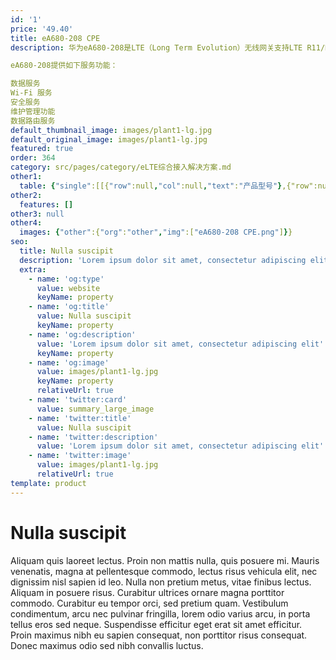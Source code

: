 ```yaml
---
id: '1'
price: '49.40'
title: eA680-208 CPE
description: 华为eA680-208是LTE（Long Term Evolution）无线网关支持LTE R11/R12标准，支持有线和无线网络接入，承担LTE无线广域网数据、本地有线或无线局域网数据之间的转换任务，具备回传功能，可独立使用，支持室外部署。

eA680-208提供如下服务功能：

数据服务
Wi-Fi 服务
安全服务
维护管理功能
数据路由服务
default_thumbnail_image: images/plant1-lg.jpg
default_original_image: images/plant1-lg.jpg
featured: true
order: 364
category: src/pages/category/eLTE综合接入解决方案.md
other1: 
  table: {"single":[[{"row":null,"col":null,"text":"产品型号"},{"row":null,"col":null,"text":"eA680-208 CPE"}],[{"row":null,"col":null,"text":"工作频段"},{"row":null,"col":null,"text":"814 MHz to 849 MHz (Band 26 UL)\n859 MHz to 894 MHz (Band 26 DL)\n703 MHz to 784 MHz (Band 28 UL)\n758 MHz to 803 MHz (Band 28 DL)\n452.5 MHz to 457.5 MHz (Band 31 UL)\n462.5 MHz to 467.5 MHz (Band 31 DL)"}],[{"row":null,"col":null,"text":"WLAN"},{"row":null,"col":null,"text":"2.4 GHz ~ 2.4835 GHz"}],[{"row":null,"col":null,"text":"外部接口"},{"row":null,"col":null,"text":"1 USB接口：用于本地维护\n1路千兆网口"}],[{"row":null,"col":null,"text":"指示灯"},{"row":null,"col":null,"text":"一个电源状态指示灯\n一个硬件加热功能指示灯\n一个信号强度指示灯\n一个LTE状态指示灯"}],[{"row":null,"col":null,"text":"功耗"},{"row":null,"col":null,"text":"加热器工作时 < 25W\n加热器关闭时 < 12W"}],[{"row":null,"col":null,"text":"电源"},{"row":null,"col":null,"text":"POE供电，满足IEEE802.3at标准\nPOE适配器：输入交流100V～240V，输出直流54V/650mA"}],[{"row":null,"col":null,"text":"尺寸"},{"row":null,"col":null,"text":"205 mm x 205 mm x 68 mm（不含网口接头，不含安装附件）"}],[{"row":null,"col":null,"text":"重量"},{"row":null,"col":null,"text":"约3kg（不含电源适配器）"}],[{"row":null,"col":null,"text":"保护等级"},{"row":null,"col":null,"text":"IP67"}]]}
other2:
  features: []
other3: null
other4:
  images: {"other":{"org":"other","img":["eA680-208 CPE.png"]}}
seo:
  title: Nulla suscipit
  description: 'Lorem ipsum dolor sit amet, consectetur adipiscing elit'
  extra:
    - name: 'og:type'
      value: website
      keyName: property
    - name: 'og:title'
      value: Nulla suscipit
      keyName: property
    - name: 'og:description'
      value: 'Lorem ipsum dolor sit amet, consectetur adipiscing elit'
      keyName: property
    - name: 'og:image'
      value: images/plant1-lg.jpg
      keyName: property
      relativeUrl: true
    - name: 'twitter:card'
      value: summary_large_image
    - name: 'twitter:title'
      value: Nulla suscipit
    - name: 'twitter:description'
      value: 'Lorem ipsum dolor sit amet, consectetur adipiscing elit'
    - name: 'twitter:image'
      value: images/plant1-lg.jpg
      relativeUrl: true
template: product
---
```


# Nulla suscipit

Aliquam quis laoreet lectus. Proin non mattis nulla, quis posuere mi. Mauris venenatis, magna at pellentesque commodo, lectus risus vehicula elit, nec dignissim nisl sapien id leo. Nulla non pretium metus, vitae finibus lectus. Aliquam in posuere risus. Curabitur ultrices ornare magna porttitor commodo. Curabitur eu tempor orci, sed pretium quam. Vestibulum condimentum, arcu nec pulvinar fringilla, lorem odio varius arcu, in porta tellus eros sed neque. Suspendisse efficitur eget erat sit amet efficitur. Proin maximus nibh eu sapien consequat, non porttitor risus consequat. Donec maximus odio sed nibh convallis luctus.